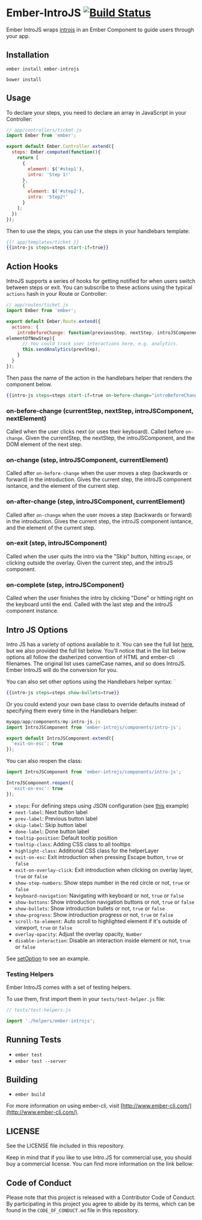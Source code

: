 # Ember-IntroJS [![Build Status](https://secure.travis-ci.org/thefrontside/ember-introjs.svg?branch=master)](http://travis-ci.org/thefrontside/ember-introjs)

Ember IntroJS wraps [introjs][intro-js] in an Ember Component to guide
users through your app.

## Installation

`ember install ember-introjs`

`bower install`

## Usage

To declare your steps, you need to declare an array in JavaScript in
your Controller:

```javascript
// app/controllers/ticket.js
import Ember from 'ember';

export default Ember.Controller.extend({
  steps: Ember.computed(function(){
    return [
      {
        element: $('#step1'),
        intro: 'Step 1!'
      },
      {
        element: $('#step2'),
        intro: 'Step2!'
      }
    ];
  })
});
```

Then to use the steps, you can use the steps in your handlebars
template:

```handlebars
{{! app/templates/ticket }}
{{intro-js steps=steps start-if=true}}
```

## Action Hooks

IntroJS supports a series of hooks for getting notified for when users
switch between steps or exit. You can subscribe to these actions using
the typical `actions` hash in your Route or Controller:

```javascript
// app/routes/ticket.js
import Ember from 'ember';

export default Ember.Route.extend({
  actions: {
    introBeforeChange: function(previousStep, nextStep, introJSComponent,
elementOfNewStep){
      // You could track user interactions here, e.g. analytics.
      this.sendAnalytics(prevStep);
    }
  }
});
```

Then pass the name of the action in the handlebars helper that renders
the component below.

```handlebars
{{intro-js steps=steps start-if=true on-before-change="introBeforeChange"}}
```

### on-before-change (currentStep, nextStep, introJSComponent, nextElement)

Called when the user clicks next (or uses their keyboard). Called before
`on-change`. Given the currentStep, the nextStep, the introJSComponent,
and the DOM element of the next step.

### on-change (step, introJSComponent, currentElement)

Called after `on-before-change` when the user moves a step (backwards or
forward) in the introduction. Gives the current step, the introJS
component isntance, and the element of the current step.

### on-after-change (step, introJSComponent, currentElement)

Called after `on-change` when the user moves a step (backwards or
forward) in the introduction. Gives the current step, the introJS
component isntance, and the element of the current step.

### on-exit (step, introJSComponent)

Called when the user quits the intro via the "Skip" button, hitting
`escape`, or clicking outside the overlay. Given the current step, and
the introJS component.

### on-complete (step, introJSComponent)

Called when the user finishes the intro by clicking "Done" or hitting
right on the keyboard until the end. Called with the last step and the
introJS component instance.

## Intro JS Options

Intro JS has a variety of options available to it. You can see the full
list [here](https://github.com/usablica/intro.js#options), but we also
provided the full list below. You'll notice that in the list below
options all follow the dasherized convention of HTML and ember-cli
filenames. The original list uses camelCase names, and so does IntroJS.
Ember IntroJS will do the conversion for you.

You can also set other options using the Handlebars helper syntax:
`
```handlebars
{{intro-js steps=steps show-bullets=true}}
```

Or you could extend your own base class to override defaults
instead of specifying them every time in the Handlebars helper:

```javascript
myapp/app/components/my-intro-js.js
import IntroJSComponent from 'ember-introjs/components/intro-js';

export default IntroJSComponent.extend({
  'exit-on-esc': true
});
```

You can also reopen the class:

```javascript
import IntroJSComponent from 'ember-introjs/components/intro-js';

IntroJSComponent.reopen({
  'exit-on-esc': true
});
```

 - `steps`: For defining steps using JSON configuration (see
   [this](https://github.com/usablica/intro.js/blob/master/example/programmatic/index.html)
example)
 - `next-label`: Next button label
 - `prev-label`: Previous button label
 - `skip-label`: Skip button label
 - `done-label`: Done button label
 - `tooltip-position`: Default tooltip position
 - `tooltip-class`: Adding CSS class to all tooltips
 - `highlight-class`: Additional CSS class for the helperLayer
 - `exit-on-esc`: Exit introduction when pressing Escape button, `true` or
   `false`
 - `exit-on-overlay-click`: Exit introduction when clicking on overlay
   layer, `true` or `false`
 - `show-step-numbers`: Show steps number in the red circle or not, `true`
   or `false`
 - `keyboard-navigation`: Navigating with keyboard or not, `true` or
   `false`
 - `show-buttons`: Show introduction navigation buttons or not, `true` or
   `false`
 - `show-bullets`: Show introduction bullets or not, `true` or `false`
 - `show-progress`: Show introduction progress or not, `true` or `false`
 - `scroll-to-element`: Auto scroll to highlighted element if it's outside
   of viewport, `true` or `false`
 - `overlay-opacity`: Adjust the overlay opacity, `Number`
 - `disable-interaction`: Disable an interaction inside element or not,
   `true` or `false`

See
[setOption](https://github.com/usablica/intro.js/#introjssetoptionoption-value)
to see an example.

### Testing Helpers

Ember IntroJS comes with a set of testing helpers.

To use them, first import them in your `tests/test-helper.js` file:

```javascript
// tests/test-helpers.js

import './helpers/ember-introjs';
```

## Running Tests

* `ember test`
* `ember test --server`

## Building

* `ember build`

For more information on using ember-cli, visit [http://www.ember-cli.com/](http://www.ember-cli.com/).

## LICENSE

See the LICENSE file included in this repository.

Keep in mind that if you like to use Intro.JS for commercial use, you should buy a commercial license. You can find more information on the link bellow:

<!-- Links -->
[intro-js]: https://github.com/usablica/intro.js/
[hooks]: https://github.com/usablica/intro.js#introjsstart


## Code of Conduct
Please note that this project is released with a Contributor Code of
Conduct. By participating in this project you agree to abide by its
terms, which can be found in the `CODE_OF_CONDUCT.md` file in this
repository.
